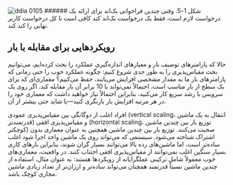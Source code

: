 ![ddia 0105](assets/ddia_0105.png) ###### شکل 1-5. وقتی چندین فراخوانی بک‌اند برای ارائه یک درخواست لازم است، فقط یک درخواست بک‌اند کند کافی است تا کل درخواست کاربر نهایی را کند کند.

## رویکردهایی برای مقابله با بار
حالا که پارامترهای توصیف بار و معیارهای اندازه‌گیری عملکرد را بحث کرده‌ایم، می‌توانیم بحث مقیاس‌پذیری را به طور جدی شروع کنیم: چگونه عملکرد خوب را حتی زمانی که پارامترهای بار ما به مقدار مشخصی افزایش می‌یابند، حفظ می‌کنیم؟ معماری‌ای که برای یک سطح از بار مناسب است، احتمالاً نمی‌تواند با 10 برابر آن بار مقابله کند. اگر روی یک سرویس با رشد سریع کار می‌کنید، بنابراین احتمالاً نیاز خواهید داشت که معماری خود را در هر مرتبه افزایش بار بازنگری کنید—یا شاید حتی بیشتر از آن.

افراد اغلب از دوگانگی بین مقیاس‌پذیری عمودی (vertical scaling، انتقال به یک ماشین قدرتمندتر) و مقیاس‌پذیری افقی (horizontal scaling، توزیع بار بین چندین ماشین کوچکتر) صحبت می‌کنند. توزیع بار بین چندین ماشین همچنین به عنوان معماری بدون اشتراک شناخته می‌شود. سیستمی که می‌تواند روی یک ماشین واحد اجرا شود اغلب ساده‌تر است، اما ماشین‌های رده بالا می‌توانند بسیار گران شوند، بنابراین بارهای کاری بسیار سنگین اغلب نمی‌توانند از مقیاس‌پذیری افقی اجتناب کنند. در واقعیت، معماری‌های خوب معمولاً شامل ترکیبی عملگرایانه از رویکردها هستند: به عنوان مثال، استفاده از چندین ماشین نسبتاً قدرتمند همچنان می‌تواند ساده‌تر و ارزان‌تر از تعداد زیادی ماشین مجازی کوچک باشد. 
